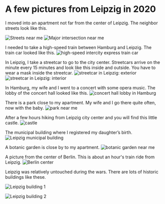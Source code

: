 # A few pictures from Leipzig in 2020

I moved into an apartment not far from the center of Leipzig. The neighbor streets look like this.

![Streets near me](2020-05-12_19.45.56.jpg)
![Major intersection near me](2020-05-13_13.53.29.jpg)

I needed to take a high-speed train between Hamburg and Leipzig. The train car looked like this.
![high-speed intercity express train car](2020-01-03_11.28.43.jpg)

In Leipzig, I take a streetcar to go to the city center. Streetcars arrive on the minute every 15 minutes and look like this inside and outside. You have to wear a mask inside the streetcar.
![streetcar in Leipzig: exterior](tram_2020-08-08_15.57.51.jpg)
![streetcar in Leipzig: interior](2020-05-13_12.50.42.jpg)

In Hamburg, my wife and I went to a concert with some opera music. The lobby of the concert hall looked like this.
![concert hall lobby in Hamburg](2020-01-17_22.06.57.jpg)

There is a park close to my apartment. My wife and I go there quite often, now with the baby.
![park near me](park_2020-05-14_13.09.20.jpg)

After a few hours hiking from Leipzig city center and you will find this little castle.
![castle](2020-08-08_15.33.17.jpg)

The municipal building where I registered my daughter’s birth.
![Leipzig municipal building](burgstrasse_1_2020-07-02_14.54.11.jpg)

A botanic garden is close by to my apartment.
![botanic garden near me](2020-07-12_12.58.38.jpeg)

A picture from the center of Berlin. This is about an hour's train ride from Leipzig.
![Berlin center](2020-08-04_12.13.38.jpeg)

Leipzig was relatively untouched during the wars. There are lots of historic buildings like these.

![Leipzig building 1](2019-12-31_15.39.38.jpg)

![Leipzig building 2](2020-06-21_13.29.21.jpg)
